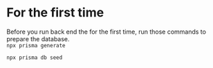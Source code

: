 <h1>For the first time</h1>
Before you run back end the for the first time, run those commands to prepare the database.
</br>
<code>npx prisma generate</code>
</br>

<code>npx prisma db seed</code>
